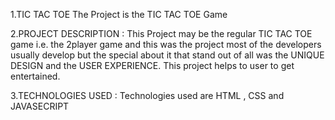 1.TIC TAC TOE 
The Project is the TIC TAC TOE Game 

2.PROJECT DESCRIPTION :
This Project may be the regular TIC TAC TOE game i.e. the 2player game and this was the project most of the developers usually develop but the special about it that stand out of all was the UNIQUE DESIGN and the USER EXPERIENCE.
This project helps to user to get entertained.

3.TECHNOLOGIES USED :
Technologies used are HTML , CSS and JAVASECRIPT
